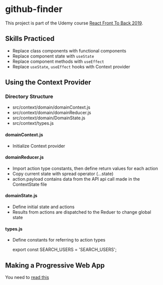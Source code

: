 # github-finder

This project is part of the Udemy course [React Front To Back 2019](https://www.udemy.com/modern-react-front-to-back).

## Skills Practiced

- Replace class components with functional components
- Replace component state with `useState`
- Replace component methods with `useEffect`
- Replace `useState`, `useEffect` hooks with Context provider

## Using the Context Provider

### Directory Structure

- src/context/domain/domainContext.js
- src/context/domain/domainReducer.js
- src/context/domain/DomainState.js
- src/context/types.js

#### domainContext.js

- Initialize Context provider

#### domainReducer.js

- Import action type constants, then define return values for each action
- Copy current state with spread operator (...state)
- action.payload contains data from the API api call made in the ContextState file

#### domainState.js

- Define initial state and actions
- Results from actions are dispatched to the Reduer to change global state

#### types.js

- Define constants for referring to action types

  export const SEARCH_USERS = 'SEARCH_USERS';

## Making a Progressive Web App

You need to [read this](https://facebook.github.io/create-react-app/docs/making-a-progressive-web-app)

